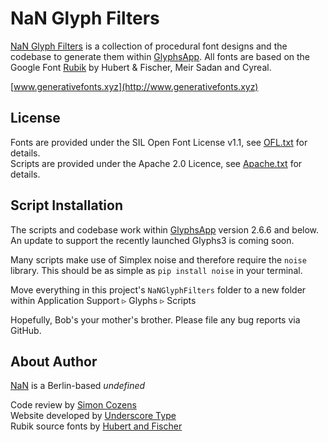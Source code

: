 # NaN Glyph Filters
[NaN Glyph Filters](http://www.generativefonts.xyz) is a collection of procedural font designs and the codebase to generate them within [GlyphsApp](http://www.glyphsapp.com). All fonts are based on the Google Font [Rubik](https://fonts.google.com/specimen/Rubik) by Hubert & Fischer, Meir Sadan and Cyreal.

[www.generativefonts.xyz](http://www.generativefonts.xyz)

## License

Fonts are provided under the SIL Open Font License v1.1, see [OFL.txt](OFL.txt) for details.\
Scripts are provided under the Apache 2.0 Licence, see [Apache.txt](Apache.txt) for details.

## Script Installation

The scripts and codebase work within [GlyphsApp](https://glyphsapp.com/) version 2.6.6 and below. An update to support the recently launched Glyphs3 is coming soon.

Many scripts make use of Simplex noise and therefore require the `noise` library. This should be as simple as `pip install noise` in your terminal.

Move everything in this project's `NaNGlyphFilters` folder to a new folder within Application Support ▹ Glyphs ▹ Scripts

Hopefully, Bob's your mother's brother. Please file any bug reports via GitHub.

## About Author

[NaN](http://www.nan.xyz) is a Berlin-based _undefined_

Code review by [Simon Cozens](http://www.corvelsoftware.co.uk)\
Website developed by [Underscore Type](https://underscoretype.com)\
Rubik source fonts by [Hubert and Fischer](https://hubertfischer.com/)